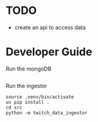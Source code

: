 # TODO
- create an api to access data



# Developer Guide

Run the mongoDB
```

```

Run the ingestor 
```
source .venv/bin/activate
uv pip install .
cd src
python -m twitch_data_ingestor
```



